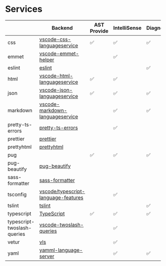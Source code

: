 # Services

|                             | Backend                                                                                                                                                       | AST Provide | IntelliSense | Diagnostic | Formatting |
|-----------------------------|---------------------------------------------------------------------------------------------------------------------------------------------------------------|-------------|--------------|------------|------------|
| css                         | [vscode-css-languageservice](https://github.com/microsoft/vscode-css-languageservice)                                                                         | ✅           | ✅            | ✅          | ✅          |
| emmet                       | [vscode-emmet-helper](https://github.com/microsoft/vscode-emmet-helper)                                                                                       |             | ✅            |            |            |
| eslint                      | [eslint](https://github.com/eslint/eslint)                                                                                                                    |             |              | ✅          |            |
| html                        | [vscode-html-languageservice](https://github.com/microsoft/vscode-html-languageservice)                                                                       | ✅           | ✅            |            | ✅          |
| json                        | [vscode-json-languageservice](https://github.com/microsoft/vscode-json-languageservice)                                                                       | ✅           | ✅            | ✅          | ✅          |
| markdown                    | [vscode-markdown-languageservice](https://github.com/microsoft/vscode-markdown-languageservice)                                                               |             | ✅            | ✅          |            |
| pretty-ts-errors            | [pretty-ts-errors](https://github.com/yoavbls/pretty-ts-errors)                                                                                               |             | ✅            |            |            |
| prettier                    | [prettier](https://github.com/prettier/prettier)                                                                                                              |             |              |            | ✅          |
| prettyhtml                  | [prettyhtml](https://github.com/Prettyhtml/prettyhtml)                                                                                                        |             |              |            | ✅          |
| pug                         |                                                                                                                                                               | ✅           | ✅            | ✅          |            |
| pug-beautify                | [pug-beautify](https://github.com/vingorius/pug-beautify)                                                                                                     |             |              |            | ✅          |
| sass-formatter              | [sass-formatter](https://github.com/TheRealSyler/sass-formatter)                                                                                              |             |              |            | ✅          |
| tsconfig                    | [vscode/typescript-language-features](https://github.com/microsoft/vscode/blob/main/extensions/typescript-language-features/src/languageFeatures/tsconfig.ts) |             | ✅            |            |            |
| tslint                      | [tslint](https://github.com/palantir/tslint)                                                                                                                  |             |              | ✅          |            |
| typescript                  | [TypeScript](https://github.com/microsoft/TypeScript)                                                                                                         | ✅           | ✅            | ✅          | ✅          |
| typescript-twoslash-queries | [vscode-twoslash-queries](https://github.com/orta/vscode-twoslash-queries)                                                                                    |             | ✅            |            |            |
| vetur                       | [vls](https://github.com/vuejs/vetur)                                                                                                                         |             | ✅            |            |            |
| yaml                        | [yamml-language-server](https://github.com/redhat-developer/yaml-language-server)                                                                             |             | ✅            | ✅          | ✅          |

